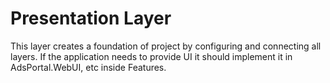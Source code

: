 ﻿# Presentation Layer

This layer creates a foundation of project by configuring and connecting all layers.
If the application needs to provide UI it should implement it in AdsPortal.WebUI, etc inside Features.

